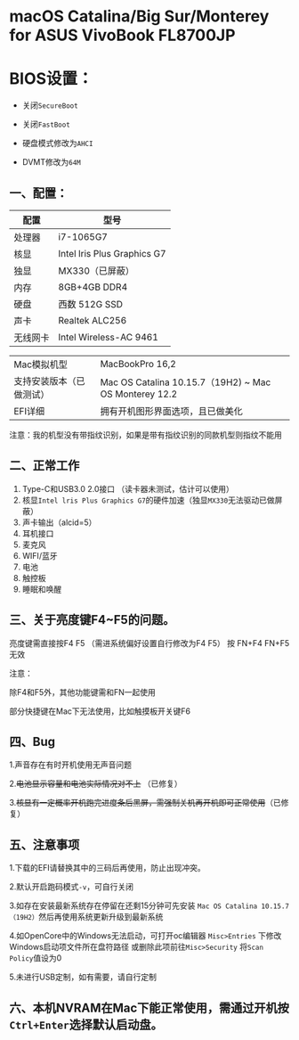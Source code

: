 # macOS Catalina/Big Sur/Monterey for ASUS VivoBook FL8700JP

# BIOS设置：

- 关闭`SecureBoot`

- 关闭`FastBoot`

- 硬盘模式修改为`AHCI`

- DVMT修改为`64M`


## 一、配置：

|    配置       |        型号                 |
|--------------|-----------------------------|
|    处理器     |          i7-1065G7          |
|     核显      |    Intel lris Plus Graphics G7    |
|     独显      |      MX330（已屏蔽）    |
|     内存      |     8GB+4GB DDR4        |
|     硬盘      |       西数 512G SSD        |
|     声卡      |       Realtek ALC256        |
|   无线网卡     |        Intel Wireless-AC 9461      |

|             |                           |
|--------------|-----------------------------|
|   Mac模拟机型     |        MacBookPro 16,2      |
|   支持安装版本（已做测试）     |        Mac OS Catalina 10.15.7（19H2) ~ Mac OS  Monterey 12.2    |
|   EFI详细     |        拥有开机图形界面选项，且已做美化      |

注意：我的机型没有带指纹识别，如果是带有指纹识别的同款机型则指纹不能用


## 二、正常工作
1. Type-C和USB3.0 2.0接口 （读卡器未测试，估计可以使用）
2. 核显`Intel lris Plus Graphics G7`的硬件加速（独显`MX330`无法驱动已做屏蔽）
3. 声卡输出（alcid=5）
4. 耳机接口
5. 麦克风
6. WIFI/蓝牙
7. 电池
8. 触控板
9. 睡眠和唤醒

## 三、关于亮度键F4~F5的问题。

亮度键需直接按F4    F5 （需进系统偏好设置自行修改为F4  F5） 按 FN+F4    FN+F5  无效

注意：

除F4和F5外，其他功能键需和FN一起使用        

部分快捷键在Mac下无法使用，比如触摸板开关键F6

## 四、Bug
1.声音存在有时开机使用无声音问题

2.~~电池显示容量和电池实际情况对不上~~ （已修复）

3.~~核显有一定概率开机跑完进度条后黑屏，需强制关机再开机即可正常使用~~（已修复）



## 五、注意事项
1.下载的EFI请替换其中的三码后再使用，防止出现冲突。  

2.默认开启跑码模式`-v`，可自行关闭 

3.如存在安装最新系统存在停留在还剩15分钟可先安装 `Mac OS Catalina 10.15.7（19H2）`然后再使用系统更新升级到最新系统

4.如OpenCore中的Windows无法启动，可打开oc编辑器 `Misc>Entries` 下修改Windows启动项文件所在盘符路径 或删除此项前往`Misc>Security`  将`Scan Policy`值设为0

5.未进行USB定制，如有需要，请自行定制

## 六、本机NVRAM在Mac下能正常使用，需通过开机按`Ctrl+Enter`选择默认启动盘。
